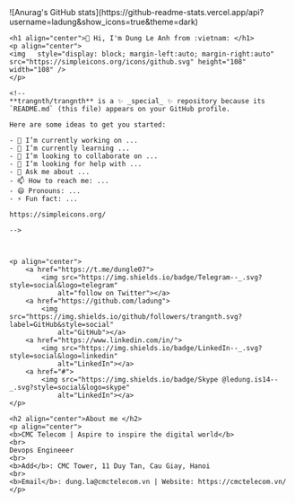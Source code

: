 <div class="row">
  <div class="col-md-8" markdown="1">
  ![Anurag's GitHub stats](https://github-readme-stats.vercel.app/api?username=ladung&show_icons=true&theme=dark)
  </div>
  <div class="col-md-4" markdown="1">
    <!-- # 👋  Hi, I'm Dung Le Anh from :vietnam: -->

    <h1 align="center">👋 Hi, I'm Dung Le Anh from :vietnam: </h1>
    <p align="center">
    <img   style="display: block; margin-left:auto; margin-right:auto" src="https://simpleicons.org/icons/github.svg" height="108" width="108" />
    </p>

    <!--
    **trangnth/trangnth** is a ✨ _special_ ✨ repository because its `README.md` (this file) appears on your GitHub profile.

    Here are some ideas to get you started:

    - 🔭 I’m currently working on ...
    - 🌱 I’m currently learning ...
    - 👯 I’m looking to collaborate on ...
    - 🤔 I’m looking for help with ...
    - 💬 Ask me about ...
    - 📫 How to reach me: ...
    - 😄 Pronouns: ...
    - ⚡ Fun fact: ...

    https://simpleicons.org/

    -->



    <p align="center">
        <a href="https://t.me/dungle07">
            <img src="https://img.shields.io/badge/Telegram--_.svg?style=social&logo=telegram"
                alt="follow on Twitter"></a>
        <a href="https://github.com/ladung">
            <img src="https://img.shields.io/github/followers/trangnth.svg?label=GitHub&style=social" 
                alt="GitHub"></a>
        <a href="https://www.linkedin.com/in/">
            <img src="https://img.shields.io/badge/LinkedIn--_.svg?style=social&logo=linkedin"      
                alt="LinkedIn"></a>
        <a href="#">
            <img src="https://img.shields.io/badge/Skype @ledung.is14--_.svg?style=social&logo=skype"      
                alt="LinkedIn"></a>
    </p>

    <h2 align="center">About me </h2>
    <p align="center">
    <b>CMC Telecom | Aspire to inspire the digital world</b>
    <br>
    Devops Engineeer
    <br>
    <b>Add</b>: CMC Tower, 11 Duy Tan, Cau Giay, Hanoi
    <br>
    <b>Email</b>: dung.la@cmctelecom.vn | Website: https://cmctelecom.vn/ 
    </p>
  </div>
</div>

